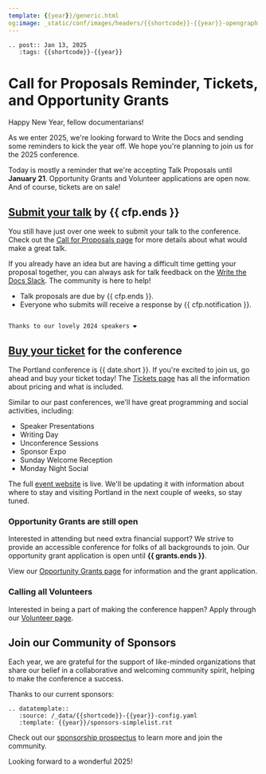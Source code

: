 ```yaml
---
template: {{year}}/generic.html
og:image: _static/conf/images/headers/{{shortcode}}-{{year}}-opengraph.jpg
---
```


```{eval-rst}
.. post:: Jan 13, 2025
   :tags: {{shortcode}}-{{year}}
```

# Call for Proposals Reminder, Tickets, and Opportunity Grants

Happy New Year, fellow documentarians!

As we enter 2025, we're looking forward to Write the Docs and sending some reminders to kick the year off. We hope you're planning to join us for the 2025 conference.

Today is mostly a reminder that we're accepting Talk Proposals until **January 21**. Opportunity Grants and Volunteer applications are open now. And of course, tickets are on sale!

## [Submit your talk](https://www.writethedocs.org/conf/{{shortcode}}/{{year}}/cfp) by {{ cfp.ends }}

You still have just over one week to submit your talk to the conference. Check out the [Call for Proposals page](https://www.writethedocs.org/conf/{{shortcode}}/{{year}}/cfp) for more details about what would make a great talk.

If you already have an idea but are having a difficult time getting your proposal together, you can always ask for talk feedback on the [Write the Docs Slack](https://www.writethedocs.org/slack/). The community is here to help!

- Talk proposals are due by {{ cfp.ends }}.
- Everyone who submits will receive a response by {{ cfp.notification }}.

```{figure} /_static/conf/images/headers/portland-2024-all-speakers.jpg

Thanks to our lovely 2024 speakers ❤️
```

## [Buy your ticket](https://www.writethedocs.org/conf/{{shortcode}}/{{year}}/tickets/) for the conference

The Portland conference is {{ date.short }}. If you're excited to join us, go ahead and buy your ticket today! The [Tickets page](https://www.writethedocs.org/conf/{{shortcode}}/{{year}}/tickets/) has all the information about pricing and what is included.

Similar to our past conferences, we'll have great programming and social activities, including:

- Speaker Presentations
- Writing Day
- Unconference Sessions
- Sponsor Expo
- Sunday Welcome Reception
- Monday Night Social

The full [event website](https://www.writethedocs.org/conf/{{shortcode}}/{{year}}/) is live. We'll be updating it with information about where to stay and visiting Portland in the next couple of weeks, so stay tuned.

### Opportunity Grants are still open

Interested in attending but need extra financial support? We strive to provide an accessible conference for folks of all backgrounds to join. Our opportunity grant application is open until **{{ grants.ends }}**.

View our [Opportunity Grants page](https://www.writethedocs.org/conf/{{shortcode}}/{{year}}/opportunity-grants/) for information and the grant application.

### Calling all Volunteers

Interested in being a part of making the conference happen? Apply through our [Volunteer page](https://www.writethedocs.org/conf/{{shortcode}}/{{year}}/volunteer/).

## Join our Community of Sponsors

Each year, we are grateful for the support of like-minded organizations that share our belief in a collaborative and welcoming community spirit, helping to make the conference a success.

Thanks to our current sponsors:

```{eval-rst}
.. datatemplate::
   :source: /_data/{{shortcode}}-{{year}}-config.yaml
   :template: {{year}}/sponsors-simplelist.rst
```

Check out our [sponsorship prospectus](https://www.writethedocs.org/conf/{{shortcode}}/{{year}}/sponsors/prospectus/) to learn more and join the community.

Looking forward to a wonderful 2025!
